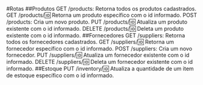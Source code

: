 #Rotas
##Produtos
GET /products: Retorna todos os produtos cadastrados.
GET /products/:id: Retorna um produto específico com o id informado.
POST /products: Cria um novo produto.
PUT /products/:id: Atualiza um produto existente com o id informado.
DELETE /products/:id: Deleta um produto existente com o id informado.
##Fornecedores
GET /suppliers: Retorna todos os fornecedores cadastrados.
GET /suppliers/:id: Retorna um fornecedor específico com o id informado.
POST /suppliers: Cria um novo fornecedor.
PUT /suppliers/:id: Atualiza um fornecedor existente com o id informado.
DELETE /suppliers/:id: Deleta um fornecedor existente com o id informado.
##Estoque
PUT /inventory/:id: Atualiza a quantidade de um item de estoque específico com o id informado.

